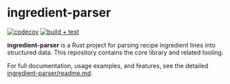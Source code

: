 # ingredient-parser

[![codecov](https://codecov.io/gh/nickysemenza/ingredient-parser/branch/main/graph/badge.svg?token=5GJCVD15RH)](https://codecov.io/gh/nickysemenza/ingredient-parser)
[![build + test](https://github.com/nickysemenza/ingredient-parser/actions/workflows/rust.yml/badge.svg)](https://github.com/nickysemenza/ingredient-parser/actions/workflows/rust.yml)

**ingredient-parser** is a Rust project for parsing recipe ingredient lines into structured data. This repository contains the core library and related tooling.

For full documentation, usage examples, and features, see the detailed [ingredient-parser/readme.md](ingredient-parser/readme.md).
